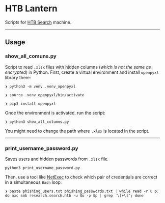 # HTB Lantern

Scripts for [HTB Search](https://www.hackthebox.com/machines/search) machine.

---

## Usage

### show_all_comuns.py
Script to read `.xlsx` files with hidden columns (_which is not the same as encrypted_) in Python. First, create a virtual environment and install `openpyxl` library there:
```shell-session
❯ python3 -m venv .venv_openpyxl

❯ source .venv_openpyxl/bin/activate

❯ pip3 install openpyxl
```
Once the environment is activated, run the script:

```shell-session
❯ python3 show_all_columns.py
```
You might need to change the path where `.xlsx` is located in the script.

---

### print_username_password.py
Saves users and hidden passwords from `.xlsx` file.
```shell-session
python3 print_username_password.py
```

Then, use a tool like [NetExec](https://www.netexec.wiki/) to check which pair of credentials are correct in a simultaneous `Bash` loop:
```shell-session
❯ paste phishing_users.txt phishing_passwords.txt | while read -r u p; do nxc smb research.search.htb -u $u -p $p | grep '\[+\]'; done
```

